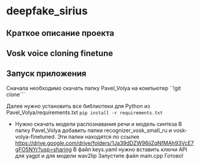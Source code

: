 # deepfake_sirius

## Краткое описание проекта

## Vosk voice cloning finetune



## Запуск приложения

Сначала необходимо скачать папку Pavel_Volya на компьютер
``!git clone```

Далее нужно установить все библиотеки для Python из Pavel_Volya/requirements.txt
```pip install -r requirements.txt```
- Нужно скачать модели распознавания речи и модель синтеза 
  В папку Pavel_Volya добавить папки recognizer_vosk_small_ru и vosk-volya-finetuned. Эти папки находятся по ссылке       https://drive.google.com/drive/folders/1Ja39dDZW96ijZqNfMAh93VcE7gFO5NYr?usp=sharing
В файл keys.yaml нужно вставить ключи API для yagpt и для модели wav2lip
Запустите файл main.cpp
Готово!

